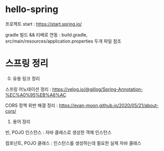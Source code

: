 # hello-spring

프로젝트 start : https://start.spring.io/

gradle 빌드 && 티베로 연동 : build.gradle, src/main/resources/application.properties 두개 파일 참조



# 스프링 정리

0. 유용 링크 정리

스프링 어노테이션 정리 : https://velog.io/@gillog/Spring-Annotation-%EC%A0%95%EB%A6%AC

CORS 정책 위반 해결 정리 : https://evan-moon.github.io/2020/05/21/about-cors/

1. 용어 정리

빈, POJO 인스턴스 : 자바 클래스로 생성한 객체 인스턴스

컴포넌트, POJO 클래스 : 인스턴스를 생성하는데 필요한 실제 자바 클래스

